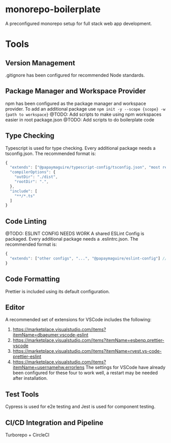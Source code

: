 # monorepo-boilerplate
A preconfigured monorepo setup for full stack web app development.

# Tools
## Version Management
.gitignore has been configured for recommended Node standards.
## Package Manager and Workspace Provider
npm has been configured as the package manager and workspace provider. To add an additional package use ```npm init -y --scope {scope} -w {path to workspace}```
@TODO: Add scripts to make using npm workspaces easier in root package.json
@TODO: Add scripts to do boilerplate code
## Type Checking
Typescript is used for type checking. Every additional package needs a tsconfig.json. The recommended format is:
```javascript
{
  "extends": ["@papaymaguire/typescript-config/tsconfig.json", "most relevant tsconfig.json from https://github.com/tsconfig/bases"],
  "compilerOptions": {
    "outDir": "./dist",
    "rootDir": ".",
  },
  "include": [
    "**/*.ts"
  ]
}
```
## Code Linting
@TODO: ESLINT CONFIG NEEDS WORK
A shared ESLint Config is packaged. Every additional package needs a .eslintrc.json. The recommended format is:
```javascript
{
  "extends": ["other configs", "...", "@papaymaguire/eslint-config"] //must be last so all conflicting prettier settings are turned off
}

```
## Code Formatting
Prettier is included using its default configuration. 
## Editor
A recommended set of extensions for VSCode includes the following:
1. https://marketplace.visualstudio.com/items?itemName=dbaeumer.vscode-eslint
2. https://marketplace.visualstudio.com/items?itemName=esbenp.prettier-vscode
3. https://marketplace.visualstudio.com/items?itemName=rvest.vs-code-prettier-eslint
4. https://marketplace.visualstudio.com/items?itemName=usernamehw.errorlens
The settings for VSCode have already been configured for these four to work well, a restart may be needed after installation.
## Test Tools
Cypress is used for e2e testing and Jest is used for component testing.
## CI/CD Integration and Pipeline
Turborepo + CircleCI
